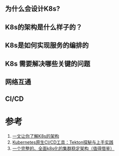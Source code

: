 ## 为什么会设计K8s?

## K8s的架构是什么样子的？

## K8s是如何实现服务的编排的

## K8s 需要解决哪些关键的问题

## 网络互通

## CI/CD

# 参考

1. [一文让你了解K8s的架构](https://juejin.im/post/5d86db1be51d4557ca7fde07)
2. [Kubernetes原生CI/CD工具：Tekton探秘与上手实践](http://dockone.io/article/9323)
3. [一个完整的、全面k8s化的集群稳定架构（值得借鉴）](https://mp.weixin.qq.com/s/h_-L1wHbwHTlrajzLSPO0g)

